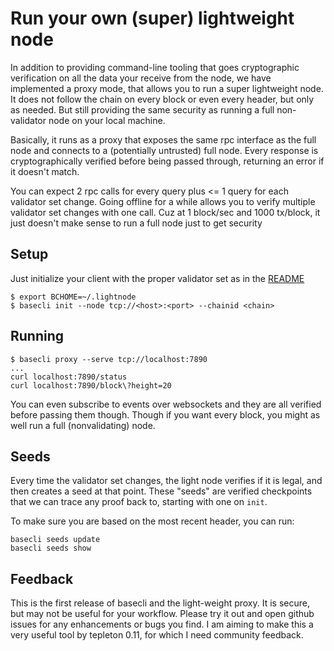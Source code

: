 # Run your own (super) lightweight node

In addition to providing command-line tooling that goes cryptographic verification
on all the data your receive from the node, we have implemented a proxy mode, that
allows you to run a super lightweight node.  It does not follow the chain on
every block or even every header, but only as needed. But still providing the
same security as running a full non-validator node on your local machine.

Basically, it runs as a proxy that exposes the same rpc interface as the full node
and connects to a (potentially untrusted) full node. Every response is cryptographically
verified before being passed through, returning an error if it doesn't match.

You can expect 2 rpc calls for every query plus <= 1 query for each validator set
change. Going offline for a while allows you to verify multiple validator set changes
with one call. Cuz at 1 block/sec and 1000 tx/block, it just doesn't make sense
to run a full node just to get security

## Setup

Just initialize your client with the proper validator set as in the [README](README.md)

```
$ export BCHOME=~/.lightnode
$ basecli init --node tcp://<host>:<port> --chainid <chain>
```

## Running

```
$ basecli proxy --serve tcp://localhost:7890
...
curl localhost:7890/status
curl localhost:7890/block\?height=20
```

You can even subscribe to events over websockets and they are all verified
before passing them though.  Though if you want every block, you might as
well run a full (nonvalidating) node.

## Seeds

Every time the validator set changes, the light node verifies if it is legal,
and then creates a seed at that point.  These "seeds" are verified checkpoints
that we can trace any proof back to, starting with one on `init`.

To make sure you are based on the most recent header, you can run:

```
basecli seeds update
basecli seeds show
```

## Feedback

This is the first release of basecli and the light-weight proxy. It is secure, but
may not be useful for your workflow. Please try it out and open github issues
for any enhancements or bugs you find.  I am aiming to make this a very useful
tool by tepleton 0.11, for which I need community feedback.
